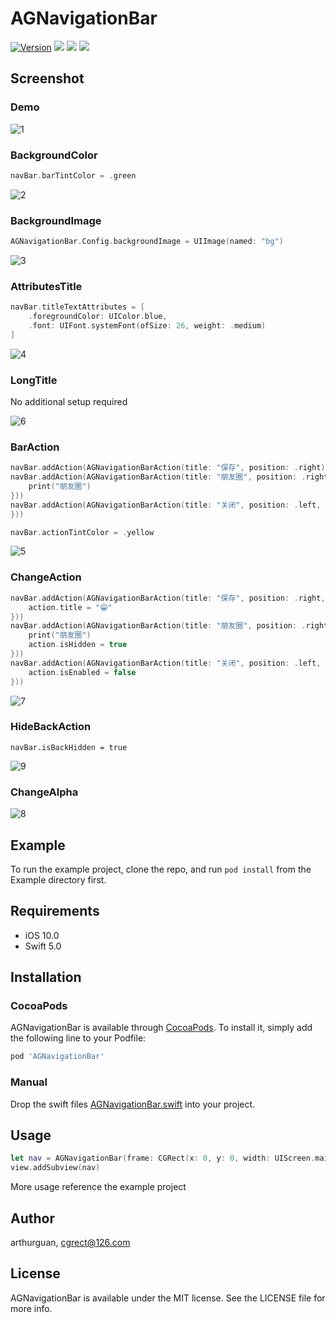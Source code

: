 # AGNavigationBar

[![Version](https://img.shields.io/cocoapods/v/AGNavigationBar.svg?style=flat)](https://cocoapods.org/pods/AGNavigationBar)
[![](https://img.shields.io/cocoapods/l/AGNavigationBar.svg?style=flat)](LICENSE)
[![](https://img.shields.io/badge/support-iOS10%2B-blue.svg?style=flat)](https://www.apple.com/nl/ios/)
[![](https://img.shields.io/badge/language-Swift-f48041.svg?style=flat)](https://www.apple.com/)


## Screenshot

### Demo
![1](./Screenshot/1.png)

### BackgroundColor

```swift
navBar.barTintColor = .green
```

![2](./Screenshot/2.png)

### BackgroundImage

```swift
AGNavigationBar.Config.backgroundImage = UIImage(named: "bg")
```

![3](./Screenshot/3.png)

### AttributesTitle

```swift
navBar.titleTextAttributes = [
    .foregroundColor: UIColor.blue,
    .font: UIFont.systemFont(ofSize: 26, weight: .medium)
]
```

![4](./Screenshot/4.png)

### LongTitle

No additional setup required

![6](./Screenshot/6.png)

### BarAction

```swift
navBar.addAction(AGNavigationBarAction(title: "保存", position: .right))
navBar.addAction(AGNavigationBarAction(title: "朋友圈", position: .right, handler: { _ in
    print("朋友圈")
}))
navBar.addAction(AGNavigationBarAction(title: "关闭", position: .left, handler: { _ in
}))

navBar.actionTintColor = .yellow
```

![5](./Screenshot/5.png)

### ChangeAction

```swift
navBar.addAction(AGNavigationBarAction(title: "保存", position: .right, handler: { action in
    action.title = "😁"
}))
navBar.addAction(AGNavigationBarAction(title: "朋友圈", position: .right, handler: { action in
    print("朋友圈")
    action.isHidden = true
}))
navBar.addAction(AGNavigationBarAction(title: "关闭", position: .left, handler: { action in
    action.isEnabled = false
}))
```

![7](./Screenshot/7.gif)

### HideBackAction

```
navBar.isBackHidden = true
```

![9](./Screenshot/9.png)

### ChangeAlpha

![8](./Screenshot/8.gif)

## Example

To run the example project, clone the repo, and run `pod install` from the Example directory first.

## Requirements

- iOS 10.0
- Swift 5.0

## Installation

### CocoaPods

AGNavigationBar is available through [CocoaPods](https://cocoapods.org). To install it, simply add the following line to your Podfile:

```ruby
pod 'AGNavigationBar'
```

### Manual

Drop the swift files  [AGNavigationBar.swift](AGNavigationBar/Classes/AGNavigationBar.swift)  into your project.

## Usage

```swift
let nav = AGNavigationBar(frame: CGRect(x: 0, y: 0, width: UIScreen.main.bounds.width, height: 88))
view.addSubview(nav)
```

More usage reference the example project

## Author

arthurguan, cgrect@126.com

## License

AGNavigationBar is available under the MIT license. See the LICENSE file for more info.
